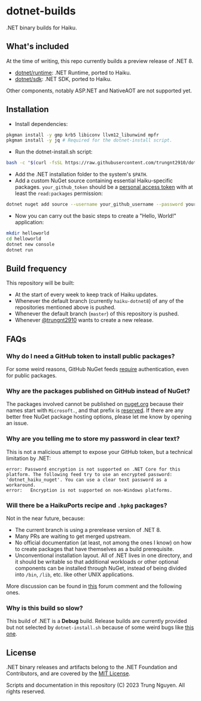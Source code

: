 # dotnet-builds

.NET binary builds for Haiku.

## What's included

At the time of writing, this repo currently builds a preview release of .NET 8.

- [dotnet/runtime](https://github.com/trungnt2910/dotnet-runtime): .NET Runtime, ported to Haiku.
- [dotnet/sdk](https://github.com/trungnt2910/dotnet-sdk): .NET SDK, ported to Haiku.

Other components, notably ASP.NET and NativeAOT are not supported yet.

## Installation

- Install dependencies:
```sh
pkgman install -y gmp krb5 libiconv llvm12_libunwind mpfr
pkgman install -y jq # Required for the dotnet-install script.
```
- Run the dotnet-install.sh script:
```sh
bash -c "$(curl -fsSL https://raw.githubusercontent.com/trungnt2910/dotnet-builds/HEAD/dotnet-install.sh)" -- --install-dir=/path/to/where/you/want/to/install/dotnet
```
- Add the .NET installation folder to the system's `$PATH`.
- Add a custom NuGet source containing essential Haiku-specific packages. `your_github_token` should be a [personal access token](https://docs.github.com/en/packages/working-with-a-github-packages-registry/working-with-the-nuget-registry#authenticating-to-github-packages) with at least the `read:packages` permission:
```sh
dotnet nuget add source --username your_github_username --password your_github_token --store-password-in-clear-text --name dotnet_haiku_nuget "https://nuget.pkg.github.com/trungnt2910/index.json"
```
- Now you can carry out the basic steps to create a "Hello, World!" application:
```sh
mkdir helloworld
cd helloworld
dotnet new console
dotnet run
```

## Build frequency

This repository will be built:
- At the start of every week to keep track of Haiku updates.
- Whenever the default branch (currently `haiku-dotnet8`) of any of the repositories mentioned above is pushed.
- Whenever the default branch (`master`) of this repository is pushed.
- Whenever [@trungnt2910](https://github.com/trungnt2910) wants to create a new release.

## FAQs

### Why do I need a GitHub token to install public packages?

For some weird reasons, GitHub NuGet feeds [require](https://docs.github.com/en/packages/working-with-a-github-packages-registry/working-with-the-nuget-registry#authenticating-to-github-packages) authentication, even for public packages.

### Why are the packages published on GitHub instead of NuGet?

The packages involved cannot be published on [nuget.org](https://nuget.org) because their names start with `Microsoft.`, and that prefix is [reserved](https://learn.microsoft.com/en-us/nuget/nuget-org/id-prefix-reservation). If there are any better free NuGet package hosting options, please let me know by opening an issue.

### Why are you telling me to store my password in clear text?

This is not a malicious attempt to expose your GitHub token, but a technical limitation by .NET:

```
error: Password encryption is not supported on .NET Core for this platform. The following feed try to use an encrypted password: 'dotnet_haiku_nuget'. You can use a clear text password as a workaround.
error:   Encryption is not supported on non-Windows platforms.
```

### Will there be a HaikuPorts recipe and `.hpkg` packages?

Not in the near future, because:
- The current branch is using a prerelease version of .NET 8.
- Many PRs are waiting to get merged upstream.
- No official documentation (at least, not among the ones I know) on how to create packages that have themselves as a build prerequisite.
- Unconventional installation layout. All of .NET lives in one directory, and it should be writable so that additional workloads or other optional components can be installed through NuGet, instead of being divided into `/bin`, `/lib`, etc. like other UNIX applications.

More discussion can be found in [this](https://discuss.haiku-os.org/t/gsoc-2023-net-port/13237/44) forum comment and the following ones.

### Why is this build so slow?

This build of .NET is a **Debug** build. Release builds are currently provided but not selected by `dotnet-install.sh` because of some weird bugs like [this one](https://github.com/dotnet/runtime/issues/55803#issuecomment-1547175040).

## License

.NET binary releases and artifacts belong to the .NET Foundation and Contributors, and are covered by the [MIT License](https://github.com/dotnet/runtime/blob/main/LICENSE.TXT).

Scripts and documentation in this repository (C) 2023 Trung Nguyen. All rights reserved.

